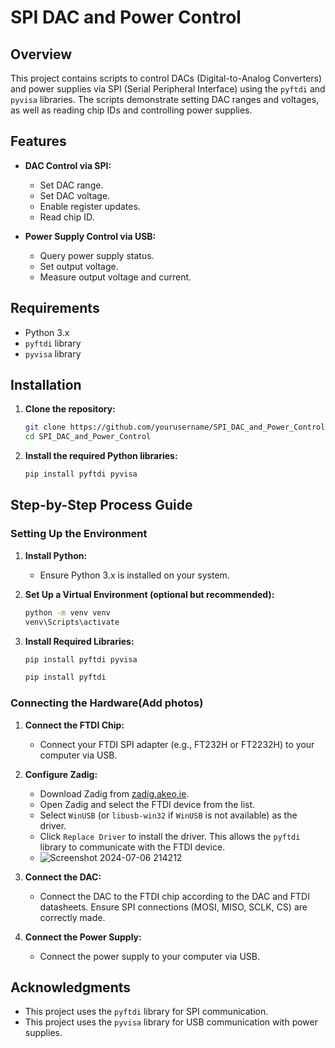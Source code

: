 # SPI DAC and Power Control

## Overview

This project contains scripts to control DACs (Digital-to-Analog Converters) and power supplies via SPI (Serial Peripheral Interface) using the `pyftdi` and `pyvisa` libraries. The scripts demonstrate setting DAC ranges and voltages, as well as reading chip IDs and controlling power supplies.

## Features

- **DAC Control via SPI:**
  - Set DAC range.
  - Set DAC voltage.
  - Enable register updates.
  - Read chip ID.

- **Power Supply Control via USB:**
  - Query power supply status.
  - Set output voltage.
  - Measure output voltage and current.

## Requirements

- Python 3.x
- `pyftdi` library
- `pyvisa` library

## Installation

1. **Clone the repository:**

    ```bash
    git clone https://github.com/yourusername/SPI_DAC_and_Power_Control.git
    cd SPI_DAC_and_Power_Control
    ```

2. **Install the required Python libraries:**

    ```bash
    pip install pyftdi pyvisa
    ```

## Step-by-Step Process Guide

### Setting Up the Environment

1. **Install Python:**
    - Ensure Python 3.x is installed on your system.

2. **Set Up a Virtual Environment (optional but recommended):**
    ```bash
    python -m venv venv
    venv\Scripts\activate
    ```

3. **Install Required Libraries:**
    ```bash
    pip install pyftdi pyvisa
    ```
    ```bash
    pip install pyftdi
    ```

### Connecting the Hardware(Add photos)

1. **Connect the FTDI Chip:**
    - Connect your FTDI SPI adapter (e.g., FT232H or FT2232H) to your computer via USB.

2. **Configure Zadig:**
    - Download Zadig from [zadig.akeo.ie](https://zadig.akeo.ie/).
    - Open Zadig and select the FTDI device from the list.
    - Select `WinUSB` (or `libusb-win32` if `WinUSB` is not available) as the driver.
    - Click `Replace Driver` to install the driver. This allows the `pyftdi` library to communicate with the FTDI device.
    - ![Screenshot 2024-07-06 214212](https://github.com/vimalselvarajan/Hastest-SPI-DAC-and-Power-Control/assets/75275299/c52ff8d3-3639-4508-887c-2a1fbdf6f7e2)


3. **Connect the DAC:**
    - Connect the DAC to the FTDI chip according to the DAC and FTDI datasheets. Ensure SPI connections (MOSI, MISO, SCLK, CS) are correctly made.

4. **Connect the Power Supply:**
    - Connect the power supply to your computer via USB.

## Acknowledgments

- This project uses the `pyftdi` library for SPI communication.
- This project uses the `pyvisa` library for USB communication with power supplies.
